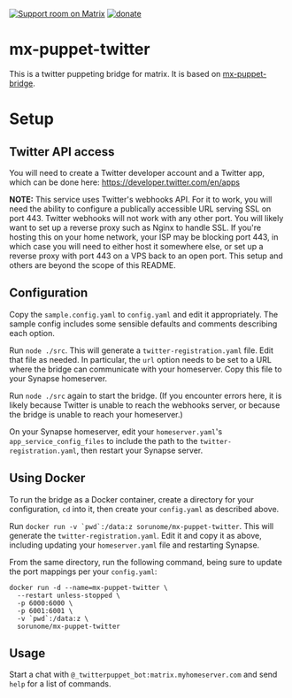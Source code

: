 [![Support room on Matrix](https://img.shields.io/matrix/mx-puppet-discord:sorunome.de.svg?label=%23mx-puppet-discord%3Asorunome.de&logo=matrix&server_fqdn=sorunome.de)](https://matrix.to/#/#mx-puppet-discord:sorunome.de) [![donate](https://liberapay.com/assets/widgets/donate.svg)](https://liberapay.com/Sorunome/donate)

# mx-puppet-twitter
This is a twitter puppeting bridge for matrix. It is based on [mx-puppet-bridge](https://github.com/Sorunome/mx-puppet-bridge).

# Setup

## Twitter API access

You will need to create a Twitter developer account and a Twitter app, which can be done here: https://developer.twitter.com/en/apps

**NOTE:** This service uses Twitter's webhooks API. For it to work, you will need the ability to configure a publically accessible URL serving SSL on port 443. Twitter webhooks will not work with any other port. You will likely want to set up a reverse proxy such as Nginx to handle SSL. If you're hosting this on your home network, your ISP may be blocking port 443, in which case you will need to either host it somewhere else, or set up a reverse proxy with port 443 on a VPS back to an open port. This setup and others are beyond the scope of this README.

## Configuration

Copy the `sample.config.yaml` to `config.yaml` and edit it appropriately. The sample config includes some sensible defaults and comments describing each option.

Run `node ./src`. This will generate a `twitter-registration.yaml` file. Edit that file as needed. In particular, the `url` option needs to be set to a URL where the bridge can communicate with your homeserver. Copy this file to your Synapse homeserver.

Run `node ./src` again to start the bridge. (If you encounter errors here, it is likely because Twitter is unable to reach the webhooks server, or because the bridge is unable to reach your homeserver.)

On your Synapse homeserver, edit your `homeserver.yaml`'s `app_service_config_files` to include the path to the `twitter-registration.yaml`, then restart your Synapse server.

## Using Docker

To run the bridge as a Docker container, create a directory for your configuration, `cd` into it, then create your `config.yaml` as described above.

Run ``docker run -v `pwd`:/data:z sorunome/mx-puppet-twitter``. This will generate the `twitter-registration.yaml`. Edit it and copy it as above, including updating your `homeserver.yaml` file and restarting Synapse.

From the same directory, run the following command, being sure to update the port mappings per your `config.yaml`:

```
docker run -d --name=mx-puppet-twitter \
  --restart unless-stopped \
  -p 6000:6000 \
  -p 6001:6001 \
  -v `pwd`:/data:z \
  sorunome/mx-puppet-twitter
```

## Usage

Start a chat with `@_twitterpuppet_bot:matrix.myhomeserver.com` and send `help` for a list of commands.
